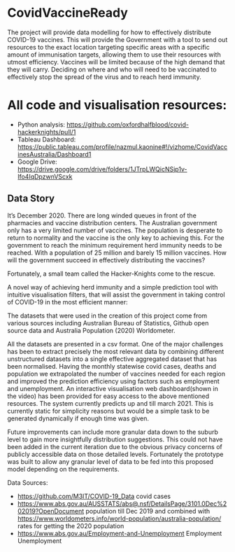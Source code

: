 # CovidVaccineReady
The project will provide data modelling for how to effectively distribute COVID-19 vaccines. This will provide the Government with a tool to send out resources to the exact location targeting specific areas with a specific amount of immunisation targets, allowing them to use their resources with utmost efficiency. Vaccines will be limited because of the high demand that they will carry. Deciding on where and who will need to be vaccinated to effectively stop the spread of the virus and to reach herd immunity.


# All code and visualisation resources:

- Python analysis: https://github.com/oxfordhalfblood/covid-hackerknights/pull/1
- Tableau Dashboard: https://public.tableau.com/profile/nazmul.kaonine#!/vizhome/CovidVaccinesAustralia/Dashboard1
- Google Drive: https://drive.google.com/drive/folders/1JTrpLWQicNSjp1v-lfo4IqDpzwnVScxk


## Data Story

It’s December 2020. There are long winded queues in front of the pharmacies and vaccine distribution centers. The Australian government only has a very limited number of vaccines. The population is desperate to return to normality and the vaccine is the only key to achieving this. For the government to reach the minimum requirement herd immunity needs to be reached. With a population of 25 million and barely 15 million vaccines. How will the government succeed in effectively distributing the vaccines?

Fortunately, a small team called the Hacker-Knights come to the rescue.

A novel way of achieving herd immunity and a simple prediction tool with intuitive visualisation filters, that will assist the government in taking control of COVID-19 in the most efficient manner:

The datasets that were used in the creation of this project come from various sources including Australian Bureau of Statistics, Github open source data and Australia Population (2020)  Worldometer.

All the datasets are presented in a csv format. One of the major challenges has been to extract precisely the most relevant data by combining different unstructured datasets into a single effective aggregated dataset that has been normalised. Having the monthly statewise covid cases, deaths and population we extrapolated the number of vaccines needed for each region and improved the prediction efficiency using factors such as employment and unemployment. An interactive visualisation web dashboard(shown in the video) has been provided for easy access to the above mentioned resources. The system currently predicts up and till march 2021. This is currently static for simplicity reasons but would be a simple task to be generated dynamically if enough time was given. 

Future improvements can include more granular data down to the suburb level to gain more insightfully distribution suggestions. This could not have been added in the current iteration due to the obvious privacy concerns of publicly accessible data on those detailed levels. Fortunately the prototype was built to allow any granular level of data to be fed into this proposed model depending on the requirements.

Data Sources:

- https://github.com/M3IT/COVID-19_Data covid cases
- https://www.abs.gov.au/AUSSTATS/abs@.nsf/DetailsPage/3101.0Dec%202019?OpenDocument population till Dec 2019 and combined with https://www.worldometers.info/world-population/australia-population/ rates for getting the 2020 population
- https://www.abs.gov.au/Employment-and-Unemployment Employment Unemployment
